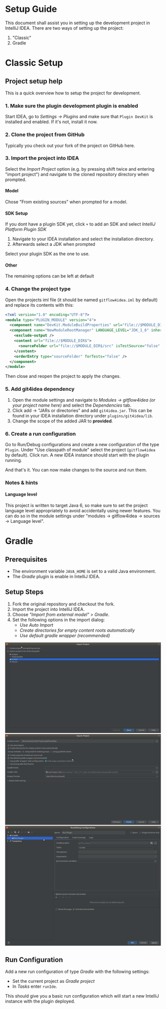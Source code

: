 # Setup Guide
This document shall assist you in setting up the development project in IntelliJ IDEA. There are two ways of setting up the project:
1. "Classic"
2. Gradle

# Classic Setup

## Project setup help

This is a quick overview how to setup the project for development.

### 1. Make sure the plugin development plugin is enabled  

Start IDEA, go to *Settings -> Plugins* and make sure that `Plugin DevKit` is installed and enabled.
If it's not, install it now.

### 2. Clone the project from GitHub

Typically you check out your fork of the project on GitHub here.

### 3. Import the project into IDEA 

Select the *Import Project* option (e.g. by pressing shift twice and entering "import project") 
and navigate to the cloned repository directory when prompted. 

#### Model

Chose "From existing sources" when prompted for a model.

#### SDK Setup 

If you dont have a plugin SDK yet, click `+` to add an SDK and select *IntelliJ Platform Plugin SDK*
    
1. Navigate to your IDEA installation and select the installation directory.
2. Afterwards select a JDK when prompted
    
Select your plugin SDK as the one to use.

#### Other

The remaining options can be left at default
    
### 4. Change the project type

Open the projects iml file (it should be named `gitflow4idea.iml` by default) and replace its contents with this:

```xml
<?xml version="1.0" encoding="UTF-8"?>
<module type="PLUGIN_MODULE" version="4">
  <component name="DevKit.ModuleBuildProperties" url="file://$MODULE_DIR$/META-INF/plugin.xml" />
  <component name="NewModuleRootManager" LANGUAGE_LEVEL="JDK_1_6" inherit-compiler-output="true">
    <exclude-output />
    <content url="file://$MODULE_DIR$">
      <sourceFolder url="file://$MODULE_DIR$/src" isTestSource="false" />
    </content>
    <orderEntry type="sourceFolder" forTests="false" />
  </component>
</module>
```

Then close and reopen the project to apply the changes.

### 5. Add git4idea dependency

1. Open the module settings and navigate to *Modules -> gitflow4idea (or your project name here)* and select the *Dependencies* tab. 
2. Click add -> "JARs or directories" and add `git4idea.jar`.
    This can be found in your IDEA installation directory under `plugins/git4idea/lib`.
3. Change the scope of the added JAR to **provided**.

### 6. Create a run configuration

Go to Run/Debug configurations and create a new configuration of the type `Plugin`. Under "Use classpath of module" select the project (`gitflow4idea` by default).
Click run. A new IDEA instance should start with the plugin running. 

And that's it. You can now make changes to the source and run them.

### Notes & hints

#### Language level

This project is written to target Java 6, so make sure to set the project language level appropriately
 to avoid accidentally using newer features. You can do so in the module settings under "modules -> gitflow4idea -> sources -> Language level".

# Gradle

## Prerequisites
- The environment variable `JAVA_HOME` is set to a valid Java environment.
- The *Gradle* plugin is enable in IntelliJ IDEA.

## Setup Steps
1. Fork the original repository and checkout the fork.
2. Import the project into IntelliJ IDEA.
3. Choose *"Import from external model" > Gradle*.
4. Set the following options in the import dialog:
    - *Use Auto Import*
    - *Create directories for empty content roots automatically*
    - *Use default gradle wrapper (recommended)*
 
![Import project dialog](./docs/img/import_project.png?raw=true "Import Project Dialog")  
![Import options dialog](./docs/img/import_options.png?raw=true "Import Options Dialog")  
![Run configuration dialog](./docs/img/run_configuration.png?raw=true "Run Configuration")

    
## Run Configuration
Add a new run configuration of type *Gradle* with the following settings:
- Set the current project as *Gradle project*
- In *Tasks* enter `runIde`.

This should give you a basic run configuration which will start a new IntelliJ instance with the plugin deployed.